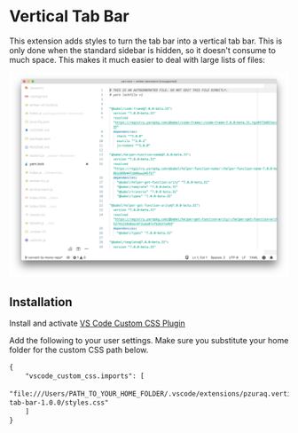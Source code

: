 # Vertical Tab Bar

This extension adds styles to turn the tab bar into a vertical tab bar. This is
only done when the standard sidebar is hidden, so it doesn't consume to much
space. This makes it much easier to deal with large lists of files:

![Preview](images/preview-large.png)

## Installation

Install and activate [VS Code Custom CSS Plugin](https://github.com/be5invis/vscode-custom-css)

Add the following to your user settings. Make sure you substitute your home folder for the custom CSS path below.

```
{
    "vscode_custom_css.imports": [
        "file:///Users/PATH_TO_YOUR_HOME_FOLDER/.vscode/extensions/pzuraq.vertical-tab-bar-1.0.0/styles.css"
    ]
}
```
